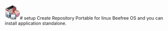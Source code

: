 ![](gdebi.png)# setup
Create Repository Portable for linux Beefree OS and you can install application standalone.
